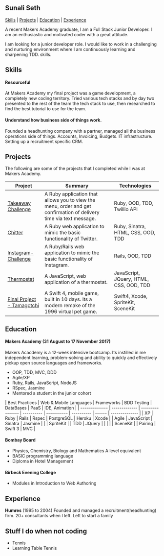 ## Sunali Seth

[Skills](#skills) | [Projects](#projects) | [Education](#education) | [Experience](#experience)

A recent Makers Academy graduate, I am a Full Stack Junior Developer. I am an
enthusiastic and motivated coder with a great attitude.

I am looking for a junior developer role. I would like to work in a challenging
and nurturing environment where I am continuously learning and sharpening TDD.
skills.

## <a name="skills">Skills</a>

#### Resourceful

At Makers Academy my final project was a game development, a completely new
coding territory. Tried various tech stacks and by day two presented to the rest of the team
the tech stack to use, then researched to find the best tutorial to use for the
team.

#### Understand how business side of things work.

Founded a headhunting company with a partner, managed all the business
operations side of things. Accounts, Invoicing, Budgets. IT infrastructure.
Setting up a recruitment specific CRM.


## <a name="projects">Projects</a>

The following are some of the projects that I completed while I was at Makers
Academy.

| Project                                                               | Summary                                                                                                            | Technologies                            |
| --------------------------------------------------------------------- | ------------------------------------------------------------------------------------------------------------------ | --------------------------------------- |
| [Takeaway Challenge](https://github.com/sunali1/takeaway-challenge)   | A Ruby application that allows you to view the menu, order and get confirmation of delivery time via text message. | Ruby, OOD, TDD, Twillio API             |
| [Chitter](https://github.com/sunali1/chitter-challenge)               | A Ruby web application to mimic the basic functionality of Twitter.                                                | Ruby, Sinatra, HTML, CSS, OOD, TDD      |
| [Instagram-Challenge](https://github.com/sunali1/instagram-challenge) | A Ruby/Rails web application to mimic the basic functionality of Instagram.                                        | Rails, OOD, TDD                         |
| [Thermostat](https://github.com/sunali1/Thermostat)                   | A JavaScript, web application of a thermostat.                                                                     | JavaScript, JQuery, HTML, CSS, OOD, TDD |
| [Final Project - Tamagotchi](https://github.com/sunali1/Team-Agotchi) | A Swift 4, mobile game, built in 10 days. Its a modern remake of the 1996 virtual pet game.                        | Swift4, Xcode, SpriteKit, SceneKit      |

## <a name="Education">Education</a>

#### Makers Academy (31 August to 17 November 2017)

Makers Acacdemy is a 12-week intensive bootcamp. Its instilled in me independent learning, problem-solving and ability to quickly and effectively pickup open source languages and frameworks.
* OOP, TDD, MVC, DDD
* Agile/XP
* Ruby, Rails, JavaScript, NodeJS
* RSpec, Jasmine
* Mentored a student in the junior cohort

| Best Practices | Web & Mobile Languages | Frameworks | BDD Testing | DataBases  | PaaS   | IDE, Animation |
| -------------- | ------------- | ---------------- | ---------- | ----------- | ---------- | ------ | -------------- |
| XP             | Ruby          |    Rails      | Rspec       | PostgreSQL | Heroku | Xcode          |
| Agile          | JavaScript    |          Sinatra    | Jasmine     |            |        | SpriteKit      |
| TDD            | JQuery        |                  |            |             |            |         SceneKit       |
| Pairing        | Swift 3
| MVC            |



#### Bombay Board

* Physics, Chemistry, Biology and Mathematics A level equivalent
* BASIC programming language
* Diploma in Hotel Management

#### Birbeck Evening College

* Modules in Introduction to Web Authoring

## <a name="Experience">Experience

</a>

**Humres** (1995 to 2004) Founded and managed a recruitment(headhunting) firm.
20+ consultants when I left. Left to start a family

## Stuff I do when not coding

* Tennis
* Learning Table Tennis
